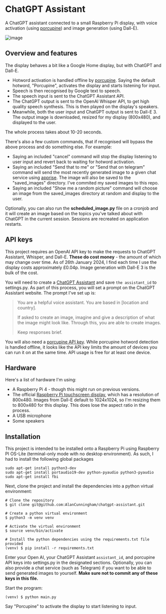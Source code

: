 # ChatGPT Assistant

A ChatGPT assistant connected to a small Raspberry Pi display, with voice activation (using [porcupine](https://github.com/Picovoice/porcupine))
and image generation (using Dall-E).

![image](https://github.com/AlanCunningham/chatgpt-assistant/assets/9663408/74424f3f-2209-4c42-8904-15d3c6e50b35)

## Overview and features
The display behaves a bit like a Google Home display, but with ChatGPT and Dall-E.
- Hotword activation is handled offline by [porcupine](https://github.com/Picovoice/porcupine).  Saying the default hotword, "Porcupine",
activates the display and starts listening for input.
- Speech is then recognised by Google text to speech.
- The speech input is sent to the ChatGPT Assistant API.
- The ChatGPT output is sent to the OpenAI Whisper API, to get high quality speech synthesis. This is then played on the display's speakers.
- Meanwhile, both the user input and ChatGPT output is sent to Dall-E 3.  The output image is downloaded, resized for my display (800x480), and
displayed to the user.

The whole process takes about 10-20 seconds.

There's also a few custom commands, that if recognised will bypass the above process and do something else.  For example:
- Saying an included "cancel" command will stop the display listening to user input and revert back to waiting for hotword activation.
- Saying an included "Send that to me" or "Send that on telegram" command will send the most recently generated image to a given chat service
using [apprise](https://github.com/caronc/apprise).  The image will also be saved to the "saved_images" directory.  I've commited my
saved images to this repo.
- Saying an included "Show me a random picture" command will choose an image from the saved_images directory at random and display to the user.

Optionally, you can also run the **scheduled_image.py** file on a cronjob and it will create an image based on the topics you've talked about with
ChatGPT in the current session.  Sessions are recreated on application restarts.

## API keys
This project requires an OpenAI API key to make the requests to ChatGPT Assistant, Whisper, and Dall-E.  **These do cost money** - the amount of which
may change over time.  As of 26th January 2024, I find each time I use the display costs approximately £0.04p.  Image generation with Dall-E 3 is the bulk
of the cost.

You will need to create a [ChatGPT Assistant](https://platform.openai.com/docs/assistants/overview) and save `the assistant_id` to settings.py.  As part
of this process, you will set a prompt on the ChatGPT Assistant website.  The prompt I've set up is:

> You are a helpful voice assistant.  You are based in [location and country].
> 
> If asked to create an image, imagine and give a description of what the image might look like. Through this, you are able to create images.
> 
> Keep responses brief.


You will also need a [porcupine API key](https://picovoice.ai/platform/porcupine/).  While porcupine hotword detection is handled offline, it looks like
the API key limits the amount of devices you can run it on at the same time.  API usage is free for at least one device.

## Hardware
Here's a list of hardware I'm using:
- A Raspberry Pi 4 - though this might run on previous versions.
- The official [Raspberry Pi touchscreen display](https://www.raspberrypi.com/documentation/accessories/display.html), which has a resolution of 800x480.
Images from Dall-E default to 1024x1024, so I'm resizing them to 800x480 for this display. This does lose the aspect ratio in the process.
- A USB microphone
- Some speakers


## Installation
This project is intended to be installed onto a Raspberry Pi using Raspberry PI OS-Lite (terminal-only mode with no desktop environment).  As such, I had to
install the following global packages
```
sudo apt-get install python3-dev
sudo apt-get install portaudio19-dev python-pyaudio python3-pyaudio
sudo apt-get install fbi
```

Next, clone the project and install the dependencies into a python virtual environment:
```
# Clone the repository
$ git clone git@github.com:AlanCunningham/chatgpt-assistant.git

# Create a python virtual environment
$ python3 -m venv venv

# Activate the virtual environment
$ source venv/bin/activate

# Install the python dependencies using the requirements.txt file provided
(venv) $ pip install -r requirements.txt
```

Enter your Open AI, your ChatGPT Assistant `assistant_id`, and porcupine API keys into settings.py in the designated sections. Optionally, you can also provide a chat service (such as Telegram)
if you want to be able to send generated images to yourself.  **Make sure not to commit any of these keys in this file.**

Start the program:
```
(venv) $ python main.py
```
Say "Porcupine" to activate the display to start listening to input.
